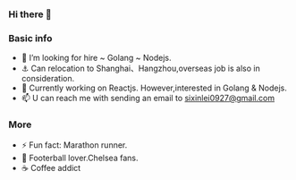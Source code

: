 ### Hi there 👋


### Basic info

- 🤔  I’m looking for hire ~ Golang ~ Nodejs.
- ⚓   Can relocation to Shanghai、Hangzhou,overseas job is also in consideration.
- 🔭  Currently working on Reactjs. However,interested in Golang & Nodejs.
- 📫  U can reach me with sending an email to sixinlei0927@gmail.com



###  More

-  ⚡   Fun fact: Marathon runner. 
-  🥶  Footerball lover.Chelsea fans.
-  ☕   Coffee addict
